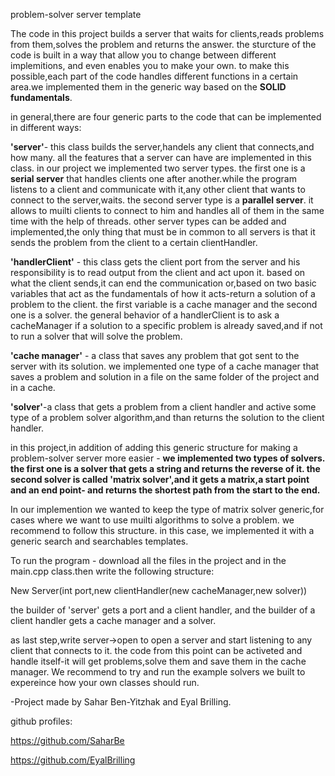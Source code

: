 problem-solver server template

The code in this project builds a server that waits for clients,reads problems from them,solves the problem and returns the answer.
the sturcture of the code is built in a way that allow you to change between different implemitions, and even enables you to make your own.
to make this possible,each part of the code handles different functions in a certain area.we implemented them in the generic way based on the **SOLID fundamentals**.

in general,there are four generic parts to the code that can be implemented in different ways:

**'server'**- this class builds the server,handels any client that connects,and how many. all the features that a server can have are implemented in this class. 
in our project we implemented two server types. the first one is a **serial server** that handles clients one after another.while the program listens to a client and communicate with it,any other client that wants to connect to the server,waits.
the second server type is a **parallel server**. it allows to muilti clients to connect to him and handles all of them in the same time with the help of threads.
other server types can be added and implemented,the only thing that must be in common to all servers is that it sends the problem from the client to a certain clientHandler.

**'handlerClient'** - this class gets the client port from the server and his responsibility is to read output from the client and act upon it.
based on what the client sends,it can end the communication or,based on two basic variables that act as the fundamentals of how it acts-return a solution of a problem to the client. the first variable is a cache manager and the second one is a solver. the general behavior of a handlerClient is to ask a cacheManager if a solution to a specific problem is already saved,and if not to run a solver that will solve the problem. 

**'cache manager'** - a class that saves any problem that got sent to the server with its solution. we implemented one type of a cache manager that saves a problem and solution in a file on the same folder of the project and in a cache.

**'solver'**-a class that gets a problem from a client handler and active some type of a problem solver algorithm,and than returns the solution to the client handler. 

in this project,in addition of adding this generic structure for making a problem-solver server more easier - **we implemented two types of solvers. the first one is a solver that gets a string and returns the reverse of it. the second solver is called 'matrix solver',and it gets a matrix,a start point and an end point- and returns the shortest path from the start to the end.**

In our implemention we wanted to keep the type of matrix solver generic,for cases where we want to use muilti algorithms to solve a problem. we recommend to follow this structure. in this case, we implemented it with a generic search and searchables templates.


To run the program - download all the files in the project and in the main.cpp class.then write the following structure:

New Server(int port,new clientHandler(new cacheManager,new solver))

the builder of 'server' gets a port and a client handler, and the builder of a client handler gets a cache manager and a solver.

as last step,write server->open to open a server and start listening to any client that connects to it. the code from this point can be activeted and handle itself-it will get problems,solve them and save them in the cache manager.
We recommend to try and run the example solvers we built to expereince how your own classes should run.

-Project made by Sahar Ben-Yitzhak and Eyal Brilling.

github profiles:

https://github.com/SaharBe

https://github.com/EyalBrilling





